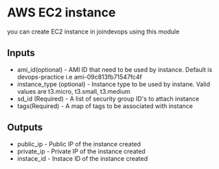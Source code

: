 # AWS EC2 instance
you can create EC2 instance in joindevops using this module

## Inputs

* ami_id(optional) - AMI ID  that need to be used by instance. Default is devops-practice i.e ami-09c813fb71547fc4f
* instance_type (optional) - Instance type to be used by instane. Valid values are t3.micro, t3.small, t3.medium
* sd_id (Required) - A list of security group ID's to attach instance
* tags(Required) - A map of tags to be associated with instance

## Outputs

* public_ip - Public IP of the instance created
* private_ip - Private IP of the instance created
* instace_id - Instace ID of the instance created
